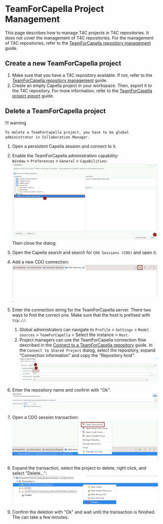 <!--
 ~ SPDX-FileCopyrightText: Copyright DB Netz AG and the capella-collab-manager contributors
 ~ SPDX-License-Identifier: Apache-2.0
 -->

# TeamForCapella Project Management

This page describes how to manage T4C projects in T4C repositories. It does not
cover the management of T4C repositories. For the management of T4C
repositories, refer to the
[TeamForCapella repository management](../repository-management.md) guide.

## Create a new TeamForCapella project

1. Make sure that you have a T4C repository available. If not, refer to the
   [TeamForCapella repository management](../repository-management.md) guide.
1. Create an empty Capella project in your workspace. Then, export it to the
   T4C repository. For more information, refer to the
   [TeamForCapella project export](../export/export-to-t4c.md) guide.

## Delete a TeamForCapella project

!!! warning

    To delete a TeamForCapella project, you have to be global administrator in Collaboration Manager.

<!-- prettier-ignore -->
1. Open a persistent Capella session and connect to it.
1. Enable the TeamForCapella administration capability: <br /> `Window` >
   `Preferences` > `General` > `Capabilities`:
   ![Activate TeamForCapella administration capabilities](./activate-t4c-administration-guide.png)
   Then close the dialog.
1. Open the Capella search and search for `CDO Sessions (CDO)` and open it.
1. Add a new CDO connection:
   ![Add a new CDO connection](./add-new-cdo-session.png).
1. Enter the connection string for the TeamForCapella server. There two ways to
   find the correct one. Make sure that the host is prefixed with `tcp://`.

    1. Global administrators can navigate to `Profile` > `Settings` >
        `Model sources` > `TeamForCapella` > Select the instance > `Host`.
    1. Project managers can use the TeamForCapella connection flow described in
        the [Connect to a TeamForCapella repository](../../../../sessions/flows/t4c.md)
        guide. In the `Connect to Shared Project` dialog, select the repository,
        expand "Connection information" and copy the "Repository host".
        ![Find out T4C server host](./find-out-repository-host.png)

1. Enter the repository name and confirm with "Ok".
    ![Open CDO session](./open-cdo-session.png)
1. Open a CDO session transaction:
    ![Open a CDO transaction](./open-cdo-transaction.png)
1. Expand the transaction, select the project to delete, right click, and select "Delete...":
    ![Delete a T4C project](./delete-t4c-project.png)
1. Confirm the deletion with "Ok" and wait until the transaction is finished.
   The can take a few minutes.
